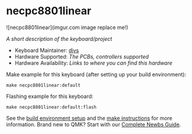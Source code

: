 # necpc8801linear

![necpc8801linear](imgur.com image replace me!)

*A short description of the keyboard/project*

* Keyboard Maintainer: [djvs](https://github.com/yourusername)
* Hardware Supported: *The PCBs, controllers supported*
* Hardware Availability: *Links to where you can find this hardware*

Make example for this keyboard (after setting up your build environment):

    make necpc8801linear:default

Flashing example for this keyboard:

    make necpc8801linear:default:flash

See the [build environment setup](https://docs.qmk.fm/#/getting_started_build_tools) and the [make instructions](https://docs.qmk.fm/#/getting_started_make_guide) for more information. Brand new to QMK? Start with our [Complete Newbs Guide](https://docs.qmk.fm/#/newbs).
